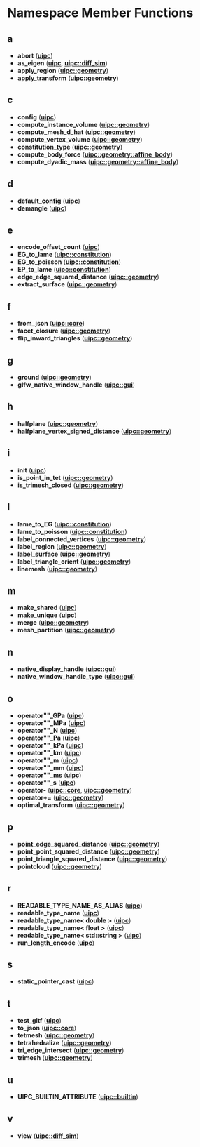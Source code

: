 
# Namespace Member Functions



## a

* **abort** ([**uipc**](namespaceuipc.md))
* **as\_eigen** ([**uipc**](namespaceuipc.md), [**uipc::diff\_sim**](namespaceuipc_1_1diff__sim.md))
* **apply\_region** ([**uipc::geometry**](namespaceuipc_1_1geometry.md))
* **apply\_transform** ([**uipc::geometry**](namespaceuipc_1_1geometry.md))


## c

* **config** ([**uipc**](namespaceuipc.md))
* **compute\_instance\_volume** ([**uipc::geometry**](namespaceuipc_1_1geometry.md))
* **compute\_mesh\_d\_hat** ([**uipc::geometry**](namespaceuipc_1_1geometry.md))
* **compute\_vertex\_volume** ([**uipc::geometry**](namespaceuipc_1_1geometry.md))
* **constitution\_type** ([**uipc::geometry**](namespaceuipc_1_1geometry.md))
* **compute\_body\_force** ([**uipc::geometry::affine\_body**](namespaceuipc_1_1geometry_1_1affine__body.md))
* **compute\_dyadic\_mass** ([**uipc::geometry::affine\_body**](namespaceuipc_1_1geometry_1_1affine__body.md))


## d

* **default\_config** ([**uipc**](namespaceuipc.md))
* **demangle** ([**uipc**](namespaceuipc.md))


## e

* **encode\_offset\_count** ([**uipc**](namespaceuipc.md))
* **EG\_to\_lame** ([**uipc::constitution**](namespaceuipc_1_1constitution.md))
* **EG\_to\_poisson** ([**uipc::constitution**](namespaceuipc_1_1constitution.md))
* **EP\_to\_lame** ([**uipc::constitution**](namespaceuipc_1_1constitution.md))
* **edge\_edge\_squared\_distance** ([**uipc::geometry**](namespaceuipc_1_1geometry.md))
* **extract\_surface** ([**uipc::geometry**](namespaceuipc_1_1geometry.md))


## f

* **from\_json** ([**uipc::core**](namespaceuipc_1_1core.md))
* **facet\_closure** ([**uipc::geometry**](namespaceuipc_1_1geometry.md))
* **flip\_inward\_triangles** ([**uipc::geometry**](namespaceuipc_1_1geometry.md))


## g

* **ground** ([**uipc::geometry**](namespaceuipc_1_1geometry.md))
* **glfw\_native\_window\_handle** ([**uipc::gui**](namespaceuipc_1_1gui.md))


## h

* **halfplane** ([**uipc::geometry**](namespaceuipc_1_1geometry.md))
* **halfplane\_vertex\_signed\_distance** ([**uipc::geometry**](namespaceuipc_1_1geometry.md))


## i

* **init** ([**uipc**](namespaceuipc.md))
* **is\_point\_in\_tet** ([**uipc::geometry**](namespaceuipc_1_1geometry.md))
* **is\_trimesh\_closed** ([**uipc::geometry**](namespaceuipc_1_1geometry.md))


## l

* **lame\_to\_EG** ([**uipc::constitution**](namespaceuipc_1_1constitution.md))
* **lame\_to\_poisson** ([**uipc::constitution**](namespaceuipc_1_1constitution.md))
* **label\_connected\_vertices** ([**uipc::geometry**](namespaceuipc_1_1geometry.md))
* **label\_region** ([**uipc::geometry**](namespaceuipc_1_1geometry.md))
* **label\_surface** ([**uipc::geometry**](namespaceuipc_1_1geometry.md))
* **label\_triangle\_orient** ([**uipc::geometry**](namespaceuipc_1_1geometry.md))
* **linemesh** ([**uipc::geometry**](namespaceuipc_1_1geometry.md))


## m

* **make\_shared** ([**uipc**](namespaceuipc.md))
* **make\_unique** ([**uipc**](namespaceuipc.md))
* **merge** ([**uipc::geometry**](namespaceuipc_1_1geometry.md))
* **mesh\_partition** ([**uipc::geometry**](namespaceuipc_1_1geometry.md))


## n

* **native\_display\_handle** ([**uipc::gui**](namespaceuipc_1_1gui.md))
* **native\_window\_handle\_type** ([**uipc::gui**](namespaceuipc_1_1gui.md))


## o

* **operator""\_GPa** ([**uipc**](namespaceuipc.md))
* **operator""\_MPa** ([**uipc**](namespaceuipc.md))
* **operator""\_N** ([**uipc**](namespaceuipc.md))
* **operator""\_Pa** ([**uipc**](namespaceuipc.md))
* **operator""\_kPa** ([**uipc**](namespaceuipc.md))
* **operator""\_km** ([**uipc**](namespaceuipc.md))
* **operator""\_m** ([**uipc**](namespaceuipc.md))
* **operator""\_mm** ([**uipc**](namespaceuipc.md))
* **operator""\_ms** ([**uipc**](namespaceuipc.md))
* **operator""\_s** ([**uipc**](namespaceuipc.md))
* **operator-** ([**uipc::core**](namespaceuipc_1_1core.md), [**uipc::geometry**](namespaceuipc_1_1geometry.md))
* **operator+=** ([**uipc::geometry**](namespaceuipc_1_1geometry.md))
* **optimal\_transform** ([**uipc::geometry**](namespaceuipc_1_1geometry.md))


## p

* **point\_edge\_squared\_distance** ([**uipc::geometry**](namespaceuipc_1_1geometry.md))
* **point\_point\_squared\_distance** ([**uipc::geometry**](namespaceuipc_1_1geometry.md))
* **point\_triangle\_squared\_distance** ([**uipc::geometry**](namespaceuipc_1_1geometry.md))
* **pointcloud** ([**uipc::geometry**](namespaceuipc_1_1geometry.md))


## r

* **READABLE\_TYPE\_NAME\_AS\_ALIAS** ([**uipc**](namespaceuipc.md))
* **readable\_type\_name** ([**uipc**](namespaceuipc.md))
* **readable\_type\_name&lt; double &gt;** ([**uipc**](namespaceuipc.md))
* **readable\_type\_name&lt; float &gt;** ([**uipc**](namespaceuipc.md))
* **readable\_type\_name&lt; std::string &gt;** ([**uipc**](namespaceuipc.md))
* **run\_length\_encode** ([**uipc**](namespaceuipc.md))


## s

* **static\_pointer\_cast** ([**uipc**](namespaceuipc.md))


## t

* **test\_gltf** ([**uipc**](namespaceuipc.md))
* **to\_json** ([**uipc::core**](namespaceuipc_1_1core.md))
* **tetmesh** ([**uipc::geometry**](namespaceuipc_1_1geometry.md))
* **tetrahedralize** ([**uipc::geometry**](namespaceuipc_1_1geometry.md))
* **tri\_edge\_intersect** ([**uipc::geometry**](namespaceuipc_1_1geometry.md))
* **trimesh** ([**uipc::geometry**](namespaceuipc_1_1geometry.md))


## u

* **UIPC\_BUILTIN\_ATTRIBUTE** ([**uipc::builtin**](namespaceuipc_1_1builtin.md))


## v

* **view** ([**uipc::diff\_sim**](namespaceuipc_1_1diff__sim.md))





